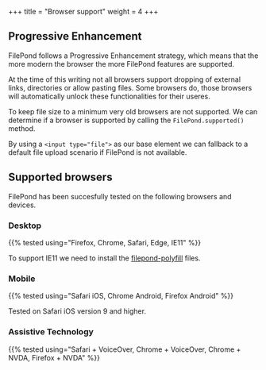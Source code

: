 +++
title = "Browser support"
weight = 4
+++

## Progressive Enhancement

FilePond follows a Progressive Enhancement strategy, which means that the more modern the browser the more FilePond features are supported.

At the time of this writing not all browsers support dropping of external links, directories or allow pasting files. Some browsers do, those browsers will automatically unlock these functionalities for their useres.

To keep file size to a minimum very old browsers are not supported. We can determine if a browser is supported by calling the `FilePond.supported()` method.

By using a `<input type="file">` as our base element we can fallback to a default file upload scenario if FilePond is not available.

## Supported browsers

FilePond has been succesfully tested on the following browsers and devices.

### Desktop

{{% tested using="Firefox, Chrome, Safari, Edge, IE11" %}}

To support IE11 we need to install the [filepond-polyfill](https://github.com/pqina/filepond-polyfill) files.

### Mobile

{{% tested using="Safari iOS, Chrome Android, Firefox Android" %}}

Tested on Safari iOS version 9 and higher.

### Assistive Technology

{{% tested using="Safari + VoiceOver, Chrome + VoiceOver, Chrome + NVDA, Firefox + NVDA" %}}

